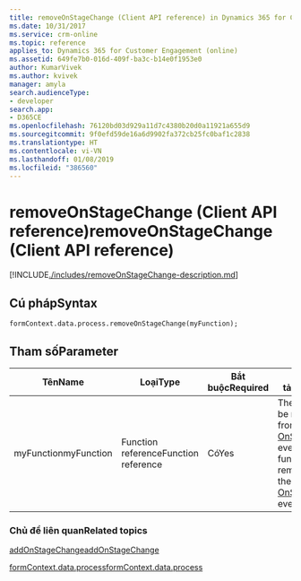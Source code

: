```yaml
---
title: removeOnStageChange (Client API reference) in Dynamics 365 for Customer Engagement| MicrosoftDocs
ms.date: 10/31/2017
ms.service: crm-online
ms.topic: reference
applies_to: Dynamics 365 for Customer Engagement (online)
ms.assetid: 649fe7b0-016d-409f-ba3c-b14e0f1953e0
author: KumarVivek
ms.author: kvivek
manager: amyla
search.audienceType:
- developer
search.app:
- D365CE
ms.openlocfilehash: 76120bd03d929a11d7c4380b20d0a11921a655d9
ms.sourcegitcommit: 9f0efd59de16a6d9902fa372cb25fc0baf1c2838
ms.translationtype: HT
ms.contentlocale: vi-VN
ms.lasthandoff: 01/08/2019
ms.locfileid: "386560"
---
```

# <a name="removeonstagechange-client-api-reference"></a><span data-ttu-id="a04bf-102">removeOnStageChange (Client API reference)</span><span class="sxs-lookup"><span data-stu-id="a04bf-102">removeOnStageChange (Client API reference)</span></span>

[!INCLUDE[./includes/removeOnStageChange-description.md](./includes/removeOnStageChange-description.md)]

## <a name="syntax"></a><span data-ttu-id="a04bf-103">Cú pháp</span><span class="sxs-lookup"><span data-stu-id="a04bf-103">Syntax</span></span>

`formContext.data.process.removeOnStageChange(myFunction);`

## <a name="parameter"></a><span data-ttu-id="a04bf-104">Tham số</span><span class="sxs-lookup"><span data-stu-id="a04bf-104">Parameter</span></span>

|<span data-ttu-id="a04bf-105">Tên</span><span class="sxs-lookup"><span data-stu-id="a04bf-105">Name</span></span>|<span data-ttu-id="a04bf-106">Loại</span><span class="sxs-lookup"><span data-stu-id="a04bf-106">Type</span></span>|<span data-ttu-id="a04bf-107">Bắt buộc</span><span class="sxs-lookup"><span data-stu-id="a04bf-107">Required</span></span>|<span data-ttu-id="a04bf-108">Mô tả</span><span class="sxs-lookup"><span data-stu-id="a04bf-108">Description</span></span>|
|--|--|--|--|
|<span data-ttu-id="a04bf-109">myFunction</span><span class="sxs-lookup"><span data-stu-id="a04bf-109">myFunction</span></span>|<span data-ttu-id="a04bf-110">Function reference</span><span class="sxs-lookup"><span data-stu-id="a04bf-110">Function reference</span></span>|<span data-ttu-id="a04bf-111">Có</span><span class="sxs-lookup"><span data-stu-id="a04bf-111">Yes</span></span>|<span data-ttu-id="a04bf-112">The function to be removed from the [OnStageChange](../../events/onstagechange.md) event.</span><span class="sxs-lookup"><span data-stu-id="a04bf-112">The function to be removed from the [OnStageChange](../../events/onstagechange.md) event.</span></span>|

### <a name="related-topics"></a><span data-ttu-id="a04bf-113">Chủ đề liên quan</span><span class="sxs-lookup"><span data-stu-id="a04bf-113">Related topics</span></span>

[<span data-ttu-id="a04bf-114">addOnStageChange</span><span class="sxs-lookup"><span data-stu-id="a04bf-114">addOnStageChange</span></span>](addOnStageChange.md)
 
[<span data-ttu-id="a04bf-115">formContext.data.process</span><span class="sxs-lookup"><span data-stu-id="a04bf-115">formContext.data.process</span></span>](../../formContext-data-process.md)
 


